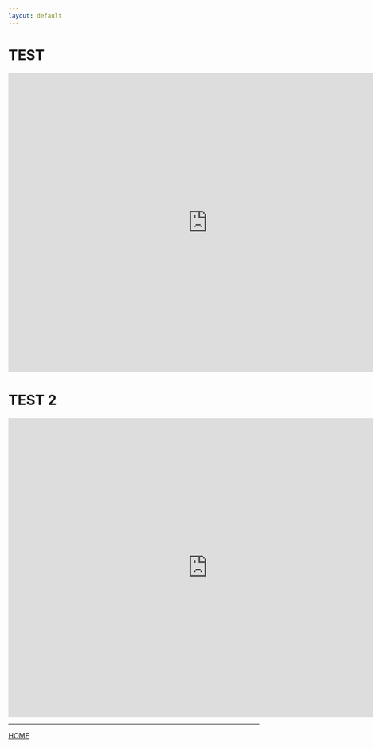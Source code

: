 ```yaml
---
layout: default
---
```

# TEST

<iframe src="https://calendar.google.com/calendar/embed?src=c_u6hacps7lsfh629jslq2u16qmc%40group.calendar.google.com&ctz=America%2FNew_York" style="border: 0" width="800" height="600" frameborder="0" scrolling="no"></iframe>


# TEST 2
<iframe src="https://calendar.google.com/calendar/embed?src=c_keon2hhk1m2n407f43327vu5dk%40group.calendar.google.com&ctz=America%2FNew_York" style="border: 0" width="800" height="600" frameborder="0" scrolling="no"></iframe>

---

[HOME](../)
